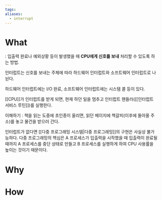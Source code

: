 ```yaml
---
tags: 
aliases:
  - interrupt
---
```



# What
: 입출력 완료나 예외상황 등이 발생했을 때 **CPU에게 신호를 보내** 처리할 수 있도록 하는 방법.  

인터럽트는 신호를 보내는 주체에 따라 하드웨어 인터럽트와 소프트웨어 인터럽트로 나뉜다.

하드웨어 인터럽트에는 I/O 완료, 소프트웨어 인터럽트에는 시스템 콜 등이 있다.

[[CPU]]가 인터럽트를 받게 되면, 현재 하던 일을 멈추고 인터럽트 핸들러([[인터럽트 서비스 루틴]])를 실행한다.

이해하기 : 책을 읽는 도중에 초인종이 울리면, 읽던 페이지에 책갈피(이후에 돌아올 주소)를 놓고 물건을 받으러 간다. 

인터럽트가 없다면 [[다중 프로그래밍 시스템|다중 프로그래밍]]의 구현은 사실상 불가능하다. 다중 프로그래밍의 핵심은 A 프로세스가 입출력을 시작했을 때 입출력이 완료될 때까지 A 프로세스를 중단 상태로 만들고 B 프로세스를 실행하게 하여 CPU 사용률을 높이는 것이기 때문이다.

# Why


# How